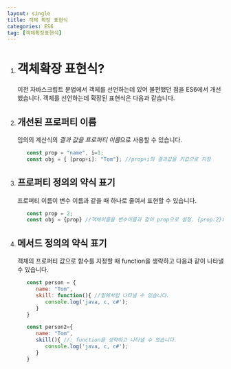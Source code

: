 ```yaml
---
layout: single
title: 객체 확장 표현식
categories: ES6
tag: [객체확장표현식]
---
```


1. # 객체확장 표현식?
   이전 자바스크립트 문법에서 객체를 선언하는데 있어 불편했던 점을 ES6에서 개선했습니다. 객체를 선언하는데 확장된 표현식은 다음과 같습니다.
1. ## 개선된 프로퍼티 이름
   임의의 계산식의 *결과 값을 프로퍼티 이름*으로 사용할 수 있습니다.
   ```javascript
      const prop = "name", i=1;
      const obj = { [prop+i]: "Tom"}; //prop+i의 결과값을 키값으로 지정
   ```
1. ## 프로퍼티 정의의 약식 표기
   프로퍼티 이름이 변수 이름과 같을 때 하나로 줄여서 표현할 수 있습니다.
   ```javascript
      const prop = 2;
      const obj = {prop} //객체이름을 변수이름과 같이 prop으로 설정. {prop:2}와 같습니다.
   ```
1. ## 메서드 정의의 약식 표기
   객체의 프로퍼티 값으로 함수를 지정할 때 function을 생략하고 다음과 같이 나타낼 수 있습니다.
   ```javascript
      const person = { 
         name: "Tom",
         skill: function(){ //밑에처럼 나타낼 수 있습니다.
            console.log('java, c, c#');
         }
      }

      const person2={
         name: "Tom",
         skill(){ //: function을 생략하고 나타낼 수 있습니다.
            console.log('java, c, c#');
         }
      }
   ```
